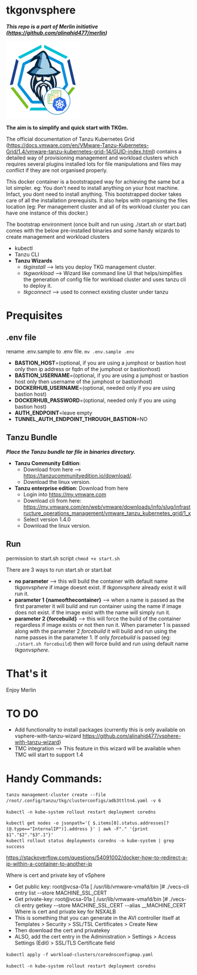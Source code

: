 # tkgonvsphere

***This repo is a part of Merlin initiative (https://github.com/alinahid477/merlin)***

<img src="images/logo.png" alt="Tanzu Kubernetes Grid Wizard (for TKGm on vsphere)" width=200 height=210/>

**The aim is to simplify and quick start with TKGm.**

The official documentation of Tanzu Kubernetes Grid (https://docs.vmware.com/en/VMware-Tanzu-Kubernetes-Grid/1.4/vmware-tanzu-kubernetes-grid-14/GUID-index.html) contains a detailed way of provisioning management and workload clusters which requires several plugins installed lots for file manipulations and files may conflict if they are not organised properly.

This docker container is a bootstrapped way for achieving the same but a lot simpler. eg: You don't need to install anything on your host machine. Infact, you dont need to install anything. This bootstrapped docker takes care of all the installation prerequisits. It also helps with organising the files location (eg: Per management cluster and all of its workload cluster you can have one instance of this docker.)

The bootstrap environment (once built and run using ./start.sh or start.bat) comes with the below pre-installed binaries and some handy wizards to create management and workload clusters


- kubectl
- Tanzu CLI
- **Tanzu Wizards**
    - *tkginstall* -->  lets you deploy TKG management cluster.
    - *tkgworkload* -->  Wizard like command line UI that helps/simplifies the generation of config file for workload cluster and uses tanzu cli to deploy it.
    - *tkgconnect* --> used to connect existing cluster under tanzu

# Prequisites

## .env file

rename .env.sample to .env file. `mv .env.sample .env`

- **BASTION_HOST**=(optional, if you are using a jumphost or bastion host only then ip address or fqdn of the jumphost or bastionhost)
- **BASTION_USERNAME**=(optional, if you are using a jumphost or bastion host only then username of the jumphost or bastionhost)
- **DOCKERHUB_USERNAME**=(optional, needed only if you are using bastion host)
- **DOCKERHUB_PASSWORD**=(optional, needed only if you are using bastion host)
- **AUTH_ENDPOINT**=leave empty
- **TUNNEL_AUTH_ENDPOINT_THROUGH_BASTION**=NO

## Tanzu Bundle

***Place the Tanzu bundle tar file in binaries directory.***

- **Tanzu Community Edition**: 
    - Download from here --> https://tanzucommunityedition.io/download/. 
    - Download the linux version.
- **Tanzu enterprise edition**: Download from here
    - Login into https://my.vmware.com
    - Download cli from here: https://my.vmware.com/en/web/vmware/downloads/info/slug/infrastructure_operations_management/vmware_tanzu_kubernetes_grid/1_x
    - Select version 1.4.0
    - Download the linux version.

## Run

permission to start.sh script `chmod +x start.sh`


There are 3 ways to run start.sh or start.bat
- **no parameter** --> this will build the container with default name *tkgonvsphere* if image doesnt exist. If *tkgonvsphere* already exist it will run it.
- **parameter 1 {nameofthecontainer}** --> when a name is passed as the first parameter it will build and run container using the name if image does not exist. if the image exist with the name will simply run it.
- **parameter 2 {forcebuild}** --> this will force the build of the container regardless if image exists or not then run it. When parameter 1 is passed along with the parameter 2 *forcebuild* it will build and run using the name passes in the parameter 1. If only *forcebuild* is passed (eg: `./start.sh forcebuild`) then will force build and run using default name *tkgonvsphere*.


# That's it

Enjoy Merlin


# TO DO
- Add functionality to install packages (currently this is only available on vsphere-with-tanzu-wizard https://github.com/alinahid477/vsphere-with-tanzu-wizard)
- TMC integration --> This feature in this wizard will be available when TMC will start to support 1.4


# Handy Commands:
```
tanzu management-cluster create --file /root/.config/tanzu/tkg/clusterconfigs/adb3ttltn4.yaml -v 6
```

`kubectl -n kube-system rollout restart deployment coredns`

```
kubectl get nodes -o jsonpath='{ $.items[0].status.addresses[?(@.type=="InternalIP")].address }' | awk -F"." '{print $1"."$2"."$3".1"}'
kubectl rollout status deployments coredns -n kube-system | grep success
```

https://stackoverflow.com/questions/54091002/docker-how-to-redirect-a-ip-within-a-container-to-another-ip


Where is cert and private key of vSphere
- Get public key:  root@vcsa-01a [ /usr/lib/vmware-vmafd/bin ]# ./vecs-cli entry list --store MACHINE_SSL_CERT
- Get private-key: root@vcsa-01a [ /usr/lib/vmware-vmafd/bin ]# ./vecs-cli entry getkey --store MACHINE_SSL_CERT --alias __MACHINE_CERT
Where is cert and private key for NSXALB
- This is something that you can generate in the AVI controller itself at Templates > Security > SSL/TSL Certificates > Create New
- Then download the cert and privatekey
- ALSO, add the cert entry in the Administration > Settings > Access Settings (Edit) > SSL/TLS Certificate field


`kubectl apply -f workload-clusters/corednsconfigmap.yaml`

`kubectl -n kube-system rollout restart deployment coredns`

